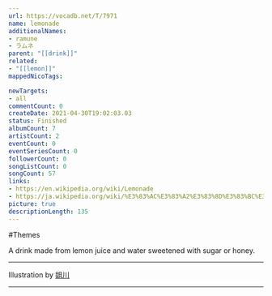 ```yaml
---
url: https://vocadb.net/T/7971
name: lemonade
additionalNames: 
- ramune
- ラムネ
parent: "[[drink]]"
related:
- "[[lemon]]"
mappedNicoTags:

newTargets:
- all
commentCount: 0
createDate: 2021-04-30T19:02:03.03
status: Finished
albumCount: 7
artistCount: 2
eventCount: 0
eventSeriesCount: 0
followerCount: 0
songListCount: 0
songCount: 57
links: 
- https://en.wikipedia.org/wiki/Lemonade
- https://ja.wikipedia.org/wiki/%E3%83%AC%E3%83%A2%E3%83%8D%E3%83%BC%E3%83%89
picture: true
descriptionLength: 135
---
```


#Themes

A drink made from lemon juice and water sweetened with sugar or honey.
___
Illustration by [姐川](https://www.pixiv.net/en/users/8006247)

---

